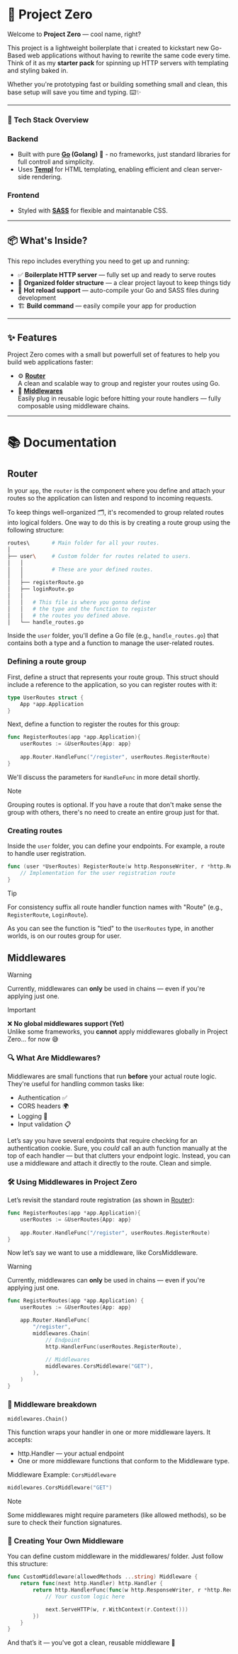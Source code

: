 # 🚀 Project Zero

Welcome to **Project Zero** — cool name, right?

This project is a lightweight boilerplate that i created to kickstart new Go-Based web applications without having to rewrite the same code every time. <br>
Think of it as my __starter pack__ for spinning up HTTP servers with templating and styling baked in.

Whether you're prototyping fast or building something small and clean, this base setup will save you time and typing. ⌨️✨

---

### 🧱 Tech Stack Overview

### Backend
- Built with pure **[Go](https://go.dev/doc/effective_go) (Golang)** 🦫 - no frameworks, just standard libraries for full controll and simplicity.
- Uses **[Templ](https://templ.guide/)** for HTML templating, enabling efficient and clean server-side rendering.

### Frontend
- Styled with **[SASS](https://sass-lang.com/documentation/)** for flexible and maintanable CSS.

---

## 📦 What's Inside?

This repo includes everything you need to get up and running:

- ✅ **Boilerplate HTTP server** — fully set up and ready to serve routes
- 📁 **Organized folder structure** — a clear project layout to keep things tidy
- 🔁 **Hot reload support** — auto-compile your Go and SASS files during development
- 🏗️ **Build command** — easily compile your app for production

---

## ✨ Features
Project Zero comes with a small but powerfull set of features to help you build web applications faster:

- ⚙️ **[Router](#router)** <br>
    A clean and scalable way to group and register your routes using Go.
- 🧩 **[Middlewares](#middlewares)** <br>
    Easily plug in reusable logic before hitting your route handlers — fully composable using middleware chains.

---

# 📚 Documentation

## Router

In your `app`, the `router` is the component where you define and attach your routes so the application can listen and respond to incoming requests.

To keep things well-organized 🗂️, it's recomended to group related routes into logical folders. One way to do this is by creating a route group using the following structure:

```bash
routes\       # Main folder for all your routes.
│      
├── user\     # Custom folder for routes related to users.  
│   │   
│   │         # These are your defined routes.
│   │   
│   ├── registerRoute.go   
│   ├── loginRoute.go
│   │   
│   │   # This file is where you gonna define
│   │   # the type and the function to register
│   │   # the routes you defined above.
│   └── handle_routes.go
```

Inside the `user` folder, you'll define a Go file (e.g., `handle_routes.go`) that contains both a type and a function to manage the user-related routes.

### Defining a route group

First, define a struct that represents your route group. This struct should include a reference to the application, so you can register routes with it:

```go
type UserRoutes struct {
    App *app.Application
}
```

Next, define a function to register the routes for this group:

```go
func RegisterRoutes(app *app.Application){
    userRoutes := &UserRoutes{App: app}
    
    app.Router.HandleFunc("/register", userRoutes.RegisterRoute)
}
```

We'll discuss the parameters for `HandleFunc` in more detail shortly.

> [!NOTE]
> Grouping routes is optional. If you have a route that don't make sense the group with others, there's no need to create an entire group just for that.

### Creating routes

Inside the `user` folder, you can define your endpoints. For example, a route to handle user registration.

```go
func (user *UserRoutes) RegisterRoute(w http.ResponseWriter, r *http.Request) {
    // Implementation for the user registration route
}
```

> [!TIP]
> For consistency suffix all route handler function names with "Route" (e.g., `RegisterRoute`, `LoginRoute`).

As you can see the function is "tied" to the `UserRoutes` type, in another worlds, is on our routes group for user.

## Middlewares

> [!WARNING]
> Currently, middlewares can **only** be used in chains — even if you're applying just one.

> [!IMPORTANT]
> ❌ **No global middlewares support (Yet)** <br>
> Unlike some frameworks, you **cannot** apply middlewares globally in Project Zero... for now 😅

### 🔍 What Are Middlewares?

Middlewares are small functions that run **before** your actual route logic. They're useful for handling common tasks like:


- Authentication ✅  
- CORS headers 🌍  
- Logging 📝  
- Input validation 📋 

Let’s say you have several endpoints that require checking for an authentication cookie. Sure, you *could* call an auth function manually at the top of each handler — but that clutters your endpoint logic. Instead, you can use a middleware and attach it directly to the route. Clean and simple.

### 🛠️ Using Middlewares in Project Zero

Let’s revisit the standard route registration (as shown in [Router](#router)):

```go
func RegisterRoutes(app *app.Application){
    userRoutes := &UserRoutes{App: app}
    
    app.Router.HandleFunc("/register", userRoutes.RegisterRoute)
}
```

Now let’s say we want to use a middleware, like CorsMiddleware.
> [!WARNING] 
> Currently, middlewares can **only** be used in chains — even if you're applying just one.

```go
func RegisterRoutes(app *app.Application) {
    userRoutes := &UserRoutes{App: app}

    app.Router.HandleFunc(
        "/register",
        middlewares.Chain(
            // Endpoint
            http.HandlerFunc(userRoutes.RegisterRoute),
            
            // Middlewares
            middlewares.CorsMiddleware("GET"),
        ),
    )
}
```

### 🧱 Middleware breakdown

`middlewares.Chain()`

This function wraps your handler in one or more middleware layers. It accepts:

- http.Handler — your actual endpoint
- One or more middleware functions that conform to the Middleware type.

Middleware Example: `CorsMiddleware`
```go
middlewares.CorsMiddleware("GET")
```
> [!NOTE]
> Some middlewares might require parameters (like allowed methods), so be sure to check their function signatures.

### 🧪 Creating Your Own Middleware

You can define custom middleware in the middlewares/ folder. Just follow this structure:

```go
func CustomMiddleware(allowedMethods ...string) Middleware {
    return func(next http.Handler) http.Handler {
        return http.HandlerFunc(func(w http.ResponseWriter, r *http.Request) {
            // Your custom logic here

            next.ServeHTTP(w, r.WithContext(r.Context()))
        })
    }
}
```
And that’s it — you've got a clean, reusable middleware 💪